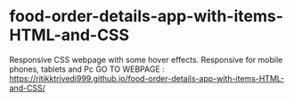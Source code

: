 # food-order-details-app-with-items-HTML-and-CSS
Responsive CSS webpage with some hover effects. Responsive for mobile phones, tablets and Pc
GO TO WEBPAGE :
https://ritikktrivedi999.github.io/food-order-details-app-with-items-HTML-and-CSS/
